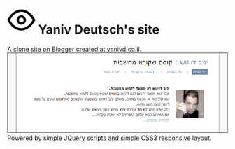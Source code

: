 # ![](https://raw.githubusercontent.com/alonrotem/yanivd.co.il/master/images/favicon_64.png) Yaniv Deutsch's site

A clone site on Blogger created at <a href="http://www.yanivd.co.il" target="_blank">yanivd.co.il</a>.   
<a href="http://www.yanivd.co.il" target="_blank">
![Screenshot](https://raw.githubusercontent.com/alonrotem/yanivd.co.il/master/Screenshots/Final.png)</a>   
Powered by simple <a href="https://jquery.com/" target="_blank">JQuery</a> scripts and simple CSS3 responsive layout.